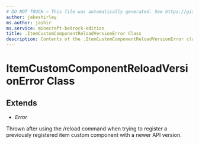 ```yaml
---
# DO NOT TOUCH — This file was automatically generated. See https://github.com/mojang/minecraftapidocsgenerator to modify descriptions, examples, etc.
author: jakeshirley
ms.author: jashir
ms.service: minecraft-bedrock-edition
title: .ItemCustomComponentReloadVersionError Class
description: Contents of the .ItemCustomComponentReloadVersionError class.
---
```

# ItemCustomComponentReloadVersionError Class

## Extends
- *Error*

Thrown after using the /reload command when trying to register a previously registered item custom component with a newer API version.
